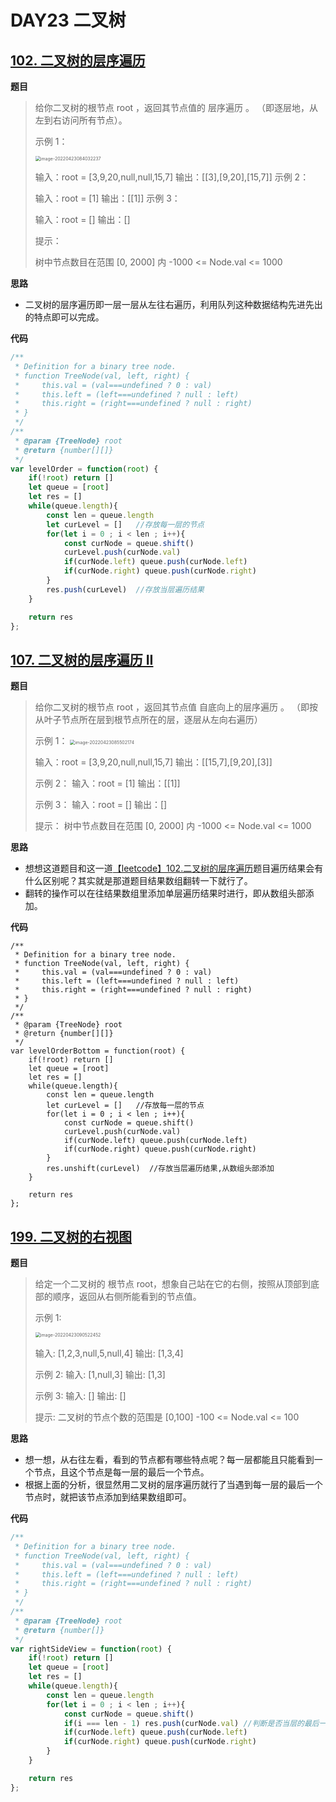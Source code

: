 # DAY23 二叉树

## [102. 二叉树的层序遍历](https://leetcode-cn.com/problems/binary-tree-level-order-traversal/)

**题目**

> 给你二叉树的根节点 root ，返回其节点值的 层序遍历 。 （即逐层地，从左到右访问所有节点）。
>
>  
>
> 示例 1：
>
> <img src="https://gitee.com/PencilX/myblogassets/raw/master/src/image-20220423084032237.png" alt="image-20220423084032237" style="zoom:50%;" />
>
> 输入：root = [3,9,20,null,null,15,7]
> 输出：[[3],[9,20],[15,7]]
> 示例 2：
>
> 输入：root = [1]
> 输出：[[1]]
> 示例 3：
>
> 输入：root = []
> 输出：[]
>
>
> 提示：
>
> 树中节点数目在范围 [0, 2000] 内
> -1000 <= Node.val <= 1000

**思路**

- 二叉树的层序遍历即一层一层从左往右遍历，利用队列这种数据结构先进先出的特点即可以完成。

**代码**

```js
/**
 * Definition for a binary tree node.
 * function TreeNode(val, left, right) {
 *     this.val = (val===undefined ? 0 : val)
 *     this.left = (left===undefined ? null : left)
 *     this.right = (right===undefined ? null : right)
 * }
 */
/**
 * @param {TreeNode} root
 * @return {number[][]}
 */
var levelOrder = function(root) {
    if(!root) return []
    let queue = [root]
    let res = []
    while(queue.length){
        const len = queue.length
        let curLevel = []   //存放每一层的节点
        for(let i = 0 ; i < len ; i++){
            const curNode = queue.shift()
            curLevel.push(curNode.val)
            if(curNode.left) queue.push(curNode.left)
            if(curNode.right) queue.push(curNode.right)
        }
        res.push(curLevel)  //存放当层遍历结果
    }

    return res
};
```



## [107. 二叉树的层序遍历 II](https://leetcode-cn.com/problems/binary-tree-level-order-traversal-ii/)

**题目**

> 给你二叉树的根节点 root ，返回其节点值 自底向上的层序遍历 。 （即按从叶子节点所在层到根节点所在的层，逐层从左向右遍历）
>
>  
>
> 示例 1：
> <img src="C:/Users/PencilX/AppData/Roaming/Typora/typora-user-images/image-20220423085502174.png" alt="image-20220423085502174" style="zoom:50%;" />
>
> 输入：root = [3,9,20,null,null,15,7]
> 输出：[[15,7],[9,20],[3]]
>
> 示例 2：
> 输入：root = [1]
> 输出：[[1]]
> 
> 示例 3：
> 输入：root = []
> 输出：[]
>
>提示：
> 树中节点数目在范围 [0, 2000] 内
> -1000 <= Node.val <= 1000

**思路**

- 想想这道题目和这一道[【leetcode】102.二叉树的层序遍历](https://blog.csdn.net/laplacepoisson/article/details/124359003)题目遍历结果会有什么区别呢？其实就是那道题目结果数组翻转一下就行了。
- 翻转的操作可以在往结果数组里添加单层遍历结果时进行，即从数组头部添加。

**代码**

```
/**
 * Definition for a binary tree node.
 * function TreeNode(val, left, right) {
 *     this.val = (val===undefined ? 0 : val)
 *     this.left = (left===undefined ? null : left)
 *     this.right = (right===undefined ? null : right)
 * }
 */
/**
 * @param {TreeNode} root
 * @return {number[][]}
 */
var levelOrderBottom = function(root) {
    if(!root) return []
    let queue = [root]
    let res = []
    while(queue.length){
        const len = queue.length
        let curLevel = []   //存放每一层的节点
        for(let i = 0 ; i < len ; i++){
            const curNode = queue.shift()
            curLevel.push(curNode.val)
            if(curNode.left) queue.push(curNode.left)
            if(curNode.right) queue.push(curNode.right)
        }
        res.unshift(curLevel)  //存放当层遍历结果,从数组头部添加
    }

    return res
};
```



## [199. 二叉树的右视图](https://leetcode-cn.com/problems/binary-tree-right-side-view/)

**题目**

> 给定一个二叉树的 根节点 root，想象自己站在它的右侧，按照从顶部到底部的顺序，返回从右侧所能看到的节点值。
>
>  
>
> 示例 1:
>
> <img src="https://gitee.com/PencilX/myblogassets/raw/master/src/image-20220423090522452.png" alt="image-20220423090522452" style="zoom:50%;" />
>
> 输入: [1,2,3,null,5,null,4]
> 输出: [1,3,4]
> 
> 示例 2:
>输入: [1,null,3]
> 输出: [1,3]
> 
> 示例 3:
> 输入: []
> 输出: []
>
> 提示:
> 二叉树的节点个数的范围是 [0,100]
> -100 <= Node.val <= 100 

**思路**

- 想一想，从右往左看，看到的节点都有哪些特点呢？每一层都能且只能看到一个节点，且这个节点是每一层的最后一个节点。
- 根据上面的分析，很显然用二叉树的层序遍历就行了当遇到每一层的最后一个节点时，就把该节点添加到结果数组即可。

**代码**

```js
/**
 * Definition for a binary tree node.
 * function TreeNode(val, left, right) {
 *     this.val = (val===undefined ? 0 : val)
 *     this.left = (left===undefined ? null : left)
 *     this.right = (right===undefined ? null : right)
 * }
 */
/**
 * @param {TreeNode} root
 * @return {number[]}
 */
var rightSideView = function(root) {
    if(!root) return []
    let queue = [root]
    let res = []
    while(queue.length){
        const len = queue.length
        for(let i = 0 ; i < len ; i++){
            const curNode = queue.shift()
            if(i === len - 1) res.push(curNode.val) //判断是否当层的最后一个节点，是的话就保存
            if(curNode.left) queue.push(curNode.left)
            if(curNode.right) queue.push(curNode.right)
        }
    }

    return res
};
```

